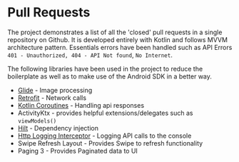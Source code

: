 # Pull Requests

The project demonstrates a list of all the 'closed' pull requests in a single repository on Github. It is developed entirely with Kotlin and follows MVVM architecture pattern. Essentials errors have been handled such as API Errors `401 - Unauthorized, 404 - API Not found`, `No Internet`.

The following libraries have been used in the project to reduce the boilerplate as well as to make use of the Android SDK in a better way.
- [Glide](https://github.com/bumptech/glide) - Image processing
- [Retrofit](https://github.com/square/retrofit) - Network calls
- [Kotlin Coroutines](https://github.com/Kotlin/kotlinx.coroutines) - Handling api responses
- ActivityKtx - provides helpful extensions/delegates such as `viewModels()`
- [Hilt](https://github.com/google/dagger) - Dependency injection
- [Http Logging Interceptor](https://github.com/square/okhttp/tree/master/okhttp-logging-interceptor) - Logging API calls to the console
- Swipe Refresh Layout - Provides Swipe to refresh functionality
- Paging 3 - Provides Paginated data to UI
